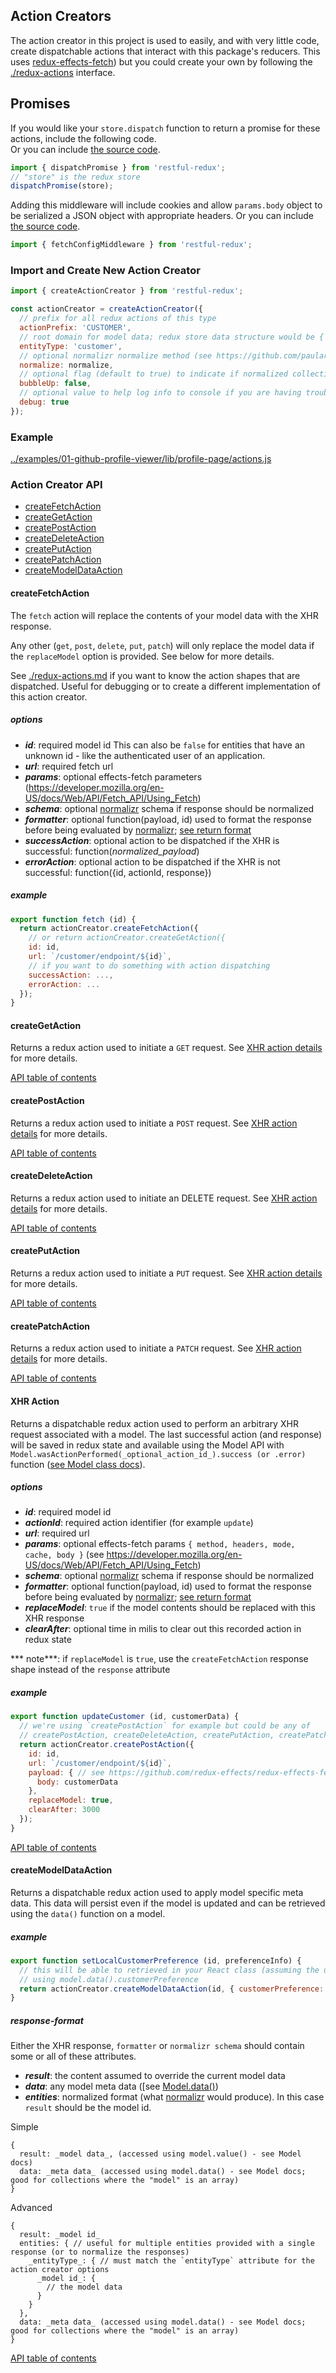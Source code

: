 Action Creators
---------------
The action creator in this project is used to easily, and with very little code, create dispatchable actions that interact with this package's reducers.  This uses [redux-effects-fetch](https://github.com/redux-effects/redux-effects-fetch)) but you could create your own by following the [./redux-actions](./redux-actions) interface.

## Promises
If you would like your `store.dispatch` function to return a promise for these actions, include the following code.  
Or you can include [the source code](../src/dispatch-promise.js).
```javascript
import { dispatchPromise } from 'restful-redux';
// "store" is the redux store
dispatchPromise(store);
```

Adding this middleware will include cookies and allow `params.body` object to be serialized a JSON object with appropriate headers.  Or you can include [the source code](../src/fetch-config-middleware.js).
```javascript
import { fetchConfigMiddleware } from 'restful-redux';
```

### Import and Create New Action Creator
```javascript
import { createActionCreator } from 'restful-redux';

const actionCreator = createActionCreator({
  // prefix for all redux actions of this type
  actionPrefix: 'CUSTOMER',
  // root domain for model data; redux store data structure would be { entities: { customer: { _id_: {_model_data} } } }
  entityType: 'customer',
  // optional normalizr normalize method (see https://github.com/paularmstrong/normalizr;  `import { normalize } from 'normalizr';`)
  normalize: normalize,
  // optional flag (default to true) to indicate if normalized collections should be cloned if a collection entity has changed
  bubbleUp: false,
  // optional value to help log info to console if you are having trouble getting things working
  debug: true
});
```
### Example
[../examples/01-github-profile-viewer/lib/profile-page/actions.js](../examples/01-github-profile-viewer/lib/profile-page/actions.js)

### Action Creator API
* [createFetchAction](#createfetchaction)
* [createGetAction](#creategetaction)
* [createPostAction](#createpostaction)
* [createDeleteAction](#createdeleteaction)
* [createPutAction](#createputaction)
* [createPatchAction](#createpatchaction)
* [createModelDataAction](#createmodeldataaction)

#### createFetchAction
The `fetch` action will replace the contents of your model data with the XHR response.

Any other (`get`, `post`, `delete`, `put`, `patch`) will only replace the model data if the `replaceModel` option is provided.  See below for more details.

See [./redux-actions.md](./redux-actions.md) if you want to know the action shapes that are dispatched.  Useful for debugging or to create a different implementation of this action creator.

##### options
* ***id***: required model id  This can also be `false` for entities that have an unknown id - like the authenticated user of an application.
* ***url***: required fetch url
* ***params***: optional effects-fetch parameters (https://developer.mozilla.org/en-US/docs/Web/API/Fetch_API/Using_Fetch)
* ***schema***: optional [normalizr](https://github.com/paularmstrong/normalizr) schema if response should be normalized
* ***formatter***: optional function(payload, id) used to format the response before being evaluated by [normalizr](https://github.com/paularmstrong/normalizr); [see return format](#response-format)
* ***successAction***: optional action to be dispatched if the XHR is successful: function(_normalized_payload_)
* ***errorAction***: optional action to be dispatched if the XHR is not successful: function({id, actionId, response})

##### example
```javascript
export function fetch (id) {
  return actionCreator.createFetchAction({
    // or return actionCreator.createGetAction({
    id: id,
    url: `/customer/endpoint/${id}`,
    // if you want to do something with action dispatching
    successAction: ...,
    errorAction: ...
  });
}
```

#### createGetAction
Returns a redux action used to initiate a `GET` request.  See [XHR action details](#xhr-action) for more details.

[API table of contents](#action-creator-api)

#### createPostAction
Returns a redux action used to initiate a `POST` request.  See [XHR action details](#xhr-action) for more details.

[API table of contents](#action-creator-api)


#### createDeleteAction
Returns a redux action used to initiate an DELETE request.  See [XHR action details](#xhr-action) for more details.

[API table of contents](#action-creator-api)


#### createPutAction
Returns a redux action used to initiate a `PUT` request.  See [XHR action details](#xhr-action) for more details.

[API table of contents](#action-creator-api)


#### createPatchAction
Returns a redux action used to initiate a `PATCH` request.  See [XHR action details](#xhr-action) for more details.

[API table of contents](#action-creator-api)


#### XHR Action
Returns a dispatchable redux action used to perform an arbitrary XHR request associated with a model.  The last successful action (and response) will be saved in redux state and available using the Model API with `Model.wasActionPerformed(_optional_action_id_).success (or .error)` function ([see Model class docs](./model.md)).


##### options
* ***id***: required model id
* ***actionId***: required action identifier (for example `update`)
* ***url***: required url
* ***params***: optional effects-fetch params `{ method, headers, mode, cache, body }` (see https://developer.mozilla.org/en-US/docs/Web/API/Fetch_API/Using_Fetch)
* ***schema***: optional [normalizr](https://github.com/paularmstrong/normalizr) schema if response should be normalized
* ***formatter***: optional function(payload, id) used to format the response before being evaluated by [normalizr](https://github.com/paularmstrong/normalizr); [see return format](#response-format)
* ***replaceModel***: `true` if the model contents should be replaced with this XHR response
* ***clearAfter***: optional time in milis to clear out this recorded action in redux state

*** note***: if `replaceModel` is `true`, use the `createFetchAction` response shape instead of the `response` attribute

##### example
```javascript
export function updateCustomer (id, customerData) {
  // we're using `createPostAction` for example but could be any of
  // createPostAction, createDeleteAction, createPutAction, createPatchAction
  return actionCreator.createPostAction({
    id: id,
    url: `/customer/endpoint/${id}`,
    payload: { // see https://github.com/redux-effects/redux-effects-fetch#actions
      body: customerData
    },
    replaceModel: true,
    clearAfter: 3000
  });
}
```

[API table of contents](#action-creator-api)


#### createModelDataAction
Returns a dispatchable redux action used to apply model specific meta data.  This data will persist even if the model is updated and can be retrieved using the `data()` function on a model.

##### example
```javascript
export function setLocalCustomerPreference (id, preferenceInfo) {
  // this will be able to retrieved in your React class (assuming the use of the model provider)
  // using model.data().customerPreference
  return actionCreator.createModelDataAction(id, { customerPreference: preferenceInfo });
}
```

##### response-format
Either the XHR response, `formatter` or `normalizr schema` should contain some or all of these attributes.

* ***result***: the content assumed to override the current model data
* ***data***: any model meta data ([see [Model.data()](./model.md))
* ***entities***: normalized format (what [normalizr](https://github.com/paularmstrong/normalizr) would produce).  In this case `result` should be the model id.


Simple
```
{
  result: _model data_, (accessed using model.value() - see Model docs)
  data: _meta data_ (accessed using model.data() - see Model docs; good for collections where the "model" is an array)
}
```
Advanced
```
{
  result: _model id_
  entities: { // useful for multiple entities provided with a single response (or to normalize the responses)
    _entityType_: { // must match the `entityType` attribute for the action creator options
      _model id_: {
        // the model data
      }
    }
  },
  data: _meta data_ (accessed using model.data() - see Model docs; good for collections where the "model" is an array)
}
```
[API table of contents](#action-creator-api)

